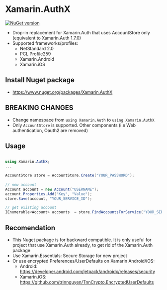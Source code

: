 # Xamarin.AuthX
[![NuGet version](https://badge.fury.io/nu/Xamarin.AuthX.svg)](https://badge.fury.io/nu/Xamarin.AuthX)

- Drop-in replacement for Xamarin.Auth that uses AccountStore only (equivalent to Xamarin.Auth 1.7.0)
- Supported frameworks/profiles:
    + NetStandard 2.0
    + PCL Profile259
    + Xamarin.Android
    + Xamarin.iOS

## Install Nuget package
- https://www.nuget.org/packages/Xamarin.AuthX

## BREAKING CHANGES
- Change namespace from `using Xamarin.Auth` to `using Xamarin.AuthX`
- Only `AccountStore` is supported. Other components (i.e Web authentication, Oauth2 are removed)


## Usage
```csharp

using Xamarin.AuthX;
...

AccountStore store = AccountStore.Create("YOUR_PASSWORD");
            
// new account
Account account = new Account("USERNAME");
account.Properties.Add("Key", "Value");
store.Save(account, "YOUR_SERVICE_ID");

// get existing account
IEnumerable<Account> accounts  = store.FindAccountsForService("YOUR_SERVICE_ID");
```

## Recomendation
- This Nuget package is for backward compatible. It is only useful for project that use Xamarin.Auth already, to get rid of the Xamarin.Auth package
- Use Xamarin.Essentials: Secure Storage for new project
- Or use encrypted Preferences/UserDefaults on Xamarin Android/iOS:
    + Android: https://developer.android.com/jetpack/androidx/releases/security
    + Xamarin.iOS: https://github.com/trinnguyen/TnnCrypto.EncryptedUserDefaults
